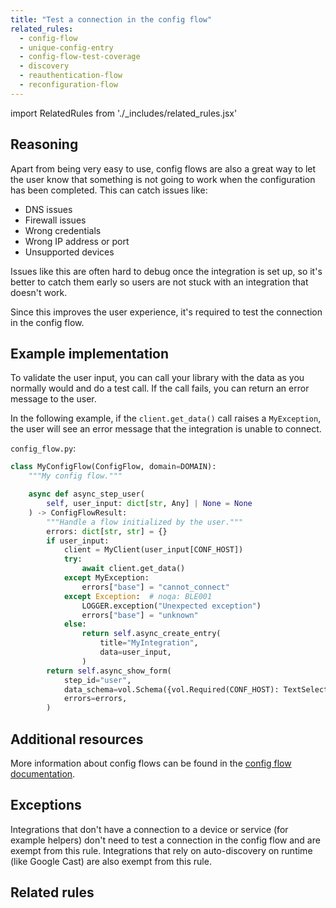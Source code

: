 ```yaml
---
title: "Test a connection in the config flow"
related_rules:
  - config-flow
  - unique-config-entry
  - config-flow-test-coverage
  - discovery
  - reauthentication-flow
  - reconfiguration-flow
---
```

import RelatedRules from './_includes/related_rules.jsx'

## Reasoning

Apart from being very easy to use, config flows are also a great way to let the user know that something is not going to work when the configuration has been completed.
This can catch issues like:
- DNS issues
- Firewall issues
- Wrong credentials
- Wrong IP address or port
- Unsupported devices

Issues like this are often hard to debug once the integration is set up, so it's better to catch them early so users are not stuck with an integration that doesn't work.

Since this improves the user experience, it's required to test the connection in the config flow.

## Example implementation

To validate the user input, you can call your library with the data as you normally would and do a test call.
If the call fails, you can return an error message to the user.

In the following example, if the `client.get_data()` call raises a `MyException`, the user will see an error message that the integration is unable to connect.

`config_flow.py`:
```python {10-17} showLineNumbers
class MyConfigFlow(ConfigFlow, domain=DOMAIN):
    """My config flow."""

    async def async_step_user(
        self, user_input: dict[str, Any] | None = None
    ) -> ConfigFlowResult:
        """Handle a flow initialized by the user."""
        errors: dict[str, str] = {}
        if user_input:
            client = MyClient(user_input[CONF_HOST])
            try:
                await client.get_data()
            except MyException:
                errors["base"] = "cannot_connect"
            except Exception:  # noqa: BLE001
                LOGGER.exception("Unexpected exception")
                errors["base"] = "unknown"
            else:
                return self.async_create_entry(
                    title="MyIntegration",
                    data=user_input,
                )
        return self.async_show_form(
            step_id="user",
            data_schema=vol.Schema({vol.Required(CONF_HOST): TextSelector()}),
            errors=errors,
        )
```

## Additional resources

More information about config flows can be found in the [config flow documentation](/docs/config_entries_config_flow_handler).

## Exceptions

Integrations that don't have a connection to a device or service (for example helpers) don't need to test a connection in the config flow and are exempt from this rule.
Integrations that rely on auto-discovery on runtime (like Google Cast) are also exempt from this rule.

## Related rules

<RelatedRules relatedRules={frontMatter.related_rules}></RelatedRules>